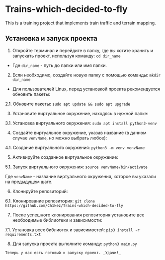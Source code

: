 # Trains-which-decided-to-fly

This is a training project that implements train traffic and terrain mapping.

## Установка и запуск проекта

1. Откройте терминал и перейдите в папку, где вы хотите хранить и запускать проект, используя команду:            `cd dir_name`
- Где `dir_name` - путь до папки или имя папки.

2. Если необходимо, создайте новую папку с помощью команды:           `mkdir dir_name` 

- Для пользователей Linux, перед установкой проекта рекомендуется обновить пакеты:

2.1. Обновите пакеты:           `sudo apt update && sudo apt upgrade`

3. Установите виртуальное окружение, находясь в нужной папке:

3.1. Установка виртуального окружения:           `sudo apt install python3-venv`

4. Создайте виртуальное окружение, указав название (в данном случае `venvName`, но можно выбрать любое):

4.1. Создание виртуального окружения:           `python3 -m venv venvName`

5. Активируйте созданное виртуальное окружение:

5.1. Запуск виртуального окружения:           `source venvName/bin/activate`

Где `venvName` - название виртуального окружения, которое вы указали на предыдущем шаге.

6. Клонируйте репозиторий:
           
6.1. Клонирование репозитория: `git clone https://github.com/Ch1kez/Trains-which-decided-to-fly`

7. После успешного клонирования репозитория установите все необходимые библиотеки и зависимости:

7.1. Установка всех библиотек и зависимостей:           `pip3 install -r requirements.txt`

8. Для запуска проекта выполните команду:           `python3 main.py`

`Теперь у вас есть готовый к запуску проект. _Удачи!_`









